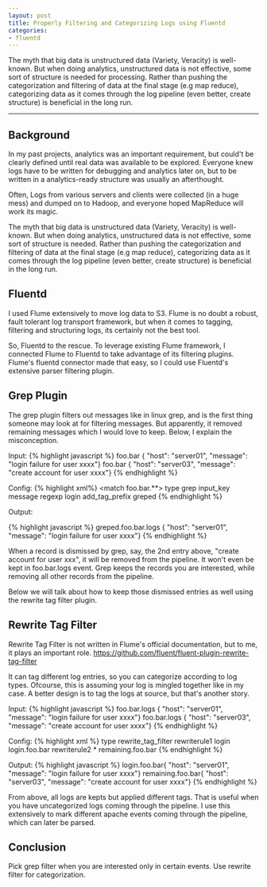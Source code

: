 ```yaml
---
layout: post
title: Properly Filtering and Categorizing Logs using Fluentd
categories:
- fluentd
---
```


The myth that big data is unstructured data (Variety, Veracity) is well-known. But when doing analytics, unstructured data is not effective, some sort of structure is needed for processing. Rather than pushing the categorization and filtering of data at the final stage (e.g map reduce), categorizing data as it comes through the log pipeline (even better, create structure) is beneficial in the long run.  

---

## Background

In my past projects, analytics was an important requirement, but could't be clearly defined until real data was available to be explored. Everyone knew logs have to be written for debugging and analytics later on, but to be written in a analytics-ready structure was usually an afterthought.  

Often, Logs from various servers and clients were collected (in a huge mess) and dumped on to Hadoop, and everyone hoped MapReduce will work its magic.

The myth that big data is unstructured data (Variety, Veracity) is well-known. But when doing analytics, unstructured data is not effective, some sort of structure is needed. Rather than pushing the categorization and filtering of data at the final stage (e.g map reduce), categorizing data as it comes through the log pipeline (even better, create structure) is beneficial in the long run.  

## Fluentd
I used Flume extensively to move log data to S3. Flume is no doubt a robust, fault tolerant log transport framework, but when it comes to tagging, filtering and structuring logs, its certainly not the best tool. 

So, Fluentd to the rescue. To leverage existing Flume framework, I connected Flume to Fluentd to take advantage of its filtering plugins. Flume's fluentd connector made that easy, so I could use Fluentd's extensive parser filtering plugin. 

## Grep Plugin

The grep plugin filters out messages like in linux grep, and is the first thing someone may look at for filtering messages. But apparently, it removed remaining messages which I would love to keep. Below, I explain the misconception. 

Input: 
{% highlight javascript %}
foo.bar { "host": "server01", "message": "login failure for user xxxx"}
foo.bar { "host": "server03", "message": "create account for user xxxx"}
{% endhighlight %}

Config:
{% highlight xml%}
<match foo.bar.**>
  type grep
  input_key message
  regexp login
  add_tag_prefix greped
</match>
{% endhighlight %}

Output:

{% highlight javascript %}
greped.foo.bar.logs { "host": "server01", "message": "login failure for user xxxx"}
{% endhighlight %}

When a record is dismissed by grep, say,  the 2nd entry above,  "create account for user xxx", it will be removed from the pipeline. It won't even be kept in foo.bar.logs event. Grep keeps the records you are interested, while removing all other records from the pipeline. 

Below we will talk about how to keep those dismissed entries as well using the rewrite tag filter plugin. 

## Rewrite Tag Filter
Rewrite Tag Filter is not written in Flume's official documentation, but to me, it plays an important role.
https://github.com/fluent/fluent-plugin-rewrite-tag-filter

It can tag different log entries, so you can categorize according to log types. Ofcourse, this is assuming your log is mingled together like in my case. A better design is to tag the logs at source, but that's another story. 

Input:
{% highlight javascript %}
foo.bar.logs { "host": "server01", "message": "login failure for user xxxx"}
foo.bar.logs { "host": "server03", "message": "create account for user xxxx"}
{% endhighlight %}

Config:
{% highlight xml %}
<match foo.bar.logs>
  type rewrite_tag_filter
  rewriterule1  login  login.foo.bar
  rewriterule2   *     remaining.foo.bar
</match>
{% endhighlight %}

Output:
{% highlight javascript  %}
login.foo.bar{ "host": "server01", "message": "login failure for user xxxx"}
remaining.foo.bar{ "host": "server03", "message": "create account for user xxxx"}
{% endhighlight %}

From above, all logs are kepts but applied different tags. That is useful when you have uncategorized logs coming through the pipeline. I use this extensively to mark different apache events coming through the pipeline, which can later be parsed.

## Conclusion
 Pick grep filter when you are interested only in certain events. Use rewrite filter for categorization. 




 

